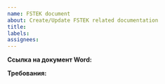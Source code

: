 ```yaml
---
name: FSTEK document
about: Create/Update FSTEK related documentation
title:
labels: 
assignees:
---
```

**Ссылка на документ Word:**

**Требования:**
